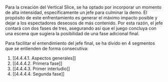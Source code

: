 
Para la creación del Vertical Slice, se ha optado por incorporar un momento de alta intensidad, específicamente un jefe para culminar la demo. El propósito de este enfrentamiento es generar el máximo impacto posible y dejar a los espectadores deseosos de más contenido. Por esta razón, el jefe contará con dos fases de tres, asegurando así que el juego concluya con una escena que sugiera la posibilidad de una fase adicional final.

Para facilitar el entendimiento del jefe final, se ha divido en 4 segmentos que se entienden de forma consecutiva:

1. [[4.4.4.1. Aspectos generales]]
2. [[4.4.4.2. Primera fase]]
3. [[4.4.4.3. Primer interludio]]
4. [[4.4.4.4. Segunda fase]]